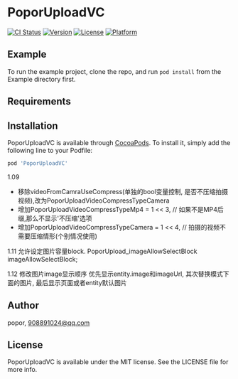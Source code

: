 # PoporUploadVC

[![CI Status](https://img.shields.io/travis/popor/PoporUploadVC.svg?style=flat)](https://travis-ci.org/popor/PoporUploadVC)
[![Version](https://img.shields.io/cocoapods/v/PoporUploadVC.svg?style=flat)](https://cocoapods.org/pods/PoporUploadVC)
[![License](https://img.shields.io/cocoapods/l/PoporUploadVC.svg?style=flat)](https://cocoapods.org/pods/PoporUploadVC)
[![Platform](https://img.shields.io/cocoapods/p/PoporUploadVC.svg?style=flat)](https://cocoapods.org/pods/PoporUploadVC)

## Example

To run the example project, clone the repo, and run `pod install` from the Example directory first.

## Requirements

## Installation

PoporUploadVC is available through [CocoaPods](https://cocoapods.org). To install
it, simply add the following line to your Podfile:

```ruby
pod 'PoporUploadVC'
```

1.09
- 移除videoFromCamraUseCompress(单独的bool变量控制, 是否不压缩拍摄视频),改为PoporUploadVideoCompressTypeCamera
- 增加PoporUploadVideoCompressTypeMp4       = 1 << 3, // 如果不是MP4后缀,那么不显示'不压缩'选项
- 增加PoporUploadVideoCompressTypeCamera  = 1 << 4, // 拍摄的视频不需要压缩情形(个别情况使用)

1.11
允许设定图片容量block.
PoporUpload_imageAllowSelectBlock imageAllowSelectBlock;

1.12
修改图片image显示顺序
优先显示entity.image和imageUrl, 其次替换模式下面的图片, 最后显示页面或者entity默认图片

## Author

popor, 908891024@qq.com

## License

PoporUploadVC is available under the MIT license. See the LICENSE file for more info.
